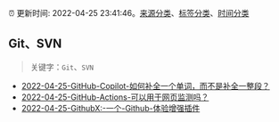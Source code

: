 :alarm_clock: 更新时间: 2022-04-25 23:41:46。[来源分类](../README.md)、[标签分类](../TAGS.md)、[时间分类](../TIMELINE.md)

## Git、SVN


> 关键字：`Git`、`SVN`



- [2022-04-25-GitHub-Copilot-如何补全一个单词，而不是补全一整段？](https://www.v2ex.com/t/849255) 
- [2022-04-25-GitHub-Actions-可以用于网页监测吗？](https://www.v2ex.com/t/849245) 
- [2022-04-25-GithubX:-一个-Github-体验增强插件](https://toutiao.io/k/9tyfzz1) 